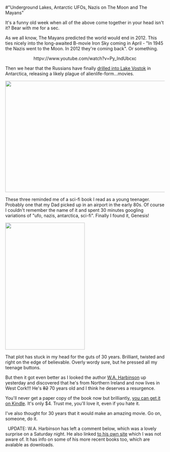 #"Underground Lakes, Antarctic UFOs, Nazis on The Moon and The Mayans"

It's a funny old week when all of the above come together in your head isn't it? Bear with me for a sec.

As we all know, The Mayans predicted the world would end in 2012. This ties nicely into the long-awaited B-movie Iron Sky coming in April - "In 1945 the Nazis went to the Moon. In 2012 they're coming back". Or something.
<p style="text-align: center;">httpv://www.youtube.com/watch?v=Py_IndUbcxc</p>
Then we hear that the Russians have finally <a href="http://www.bbc.co.uk/news/science-environment-16907998">drilled into Lake Vostok</a> in Antarctica, releasing a likely plague of alienlife-form...movies.

<a href="http://www.bbc.co.uk/news/science-environment-16907998"><img class="size-full wp-image-578 alignnone" title="_58383305_vostokfromtheair" src="https://s3-eu-west-1.amazonaws.com/conoroneill.net/wp-content/uploads/2012/02/58383305_vostokfromtheair.jpg" alt="" width="624" height="351" /></a>

These three reminded me of a sci-fi book I read as a young teenager. Probably one that my Dad picked up in an airport in the early 80s. Of course I couldn't remember the name of it and spent 30 minutes googling variations of "ufo, nazis, antarctica, sci-fi". Finally I found it, Genesis!

<a href="http://www.amazon.com/GENESIS-ebook/dp/B004LLIF92/ref=tmm_kin_title_0?ie=UTF8&amp;m=AG56TWVU5XWC2"><img class="size-full wp-image-579 aligncenter" title="b59e81b0c8a05ffb5a8a8110.L" src="https://s3-eu-west-1.amazonaws.com/conoroneill.net/wp-content/uploads/2012/02/b59e81b0c8a05ffb5a8a8110.L.jpg" alt="" width="251" height="400" /></a>

That plot has stuck in my head for the guts of 30 years. Brilliant, twisted and right on the edge of believable. Overly wordy sure, but he pressed all my teenage buttons.

But then it got even better as I looked the author <a href="http://en.wikipedia.org/wiki/W._A._Harbinson">W.A. Harbinson</a> up yesterday and discovered that he's from Northern Ireland and now lives in West Cork!!! He's <del datetime="2012-02-12T12:34:51+00:00">82</del> 70 years old and I think he deserves a resurgence.

You'll never get a paper copy of the book now but brilliantly, <a href="http://www.amazon.com/GENESIS-ebook/dp/B004LLIF92/ref=tmm_kin_title_0?ie=UTF8&amp;m=AG56TWVU5XWC2">you can get it on Kindle</a>. It's only $4. Trust me, you'll love it, even if you hate it.

I've also thought for 30 years that it would make an amazing movie. Go on, someone, do it.

&nbsp;
UPDATE: W.A. Harbinson has left a comment below, which was a lovely surprise on a Saturday night. He also linked <a href="http://www.waharbinson.eu.com/">to his own site</a> which I was not aware of. It has info on some of his more recent books too, which are avalable as downloads.